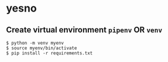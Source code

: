 # yesno
## Create virtual environment `pipenv` OR `venv`
`$ python -m venv myenv`</br>
`$ source myenv/bin/activate`</br>
`$ pip install -r requirements.txt`</br>
